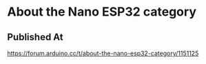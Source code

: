 # About the Nano ESP32 category

## Published At

https://forum.arduino.cc/t/about-the-nano-esp32-category/1151125
